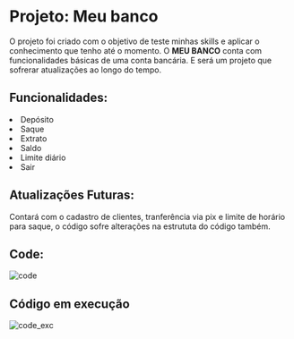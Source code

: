 <h1>Projeto: Meu banco </h1>
<p>O projeto foi criado com o objetivo de teste minhas skills e aplicar o conhecimento que tenho até o momento. O <b>MEU BANCO</b> conta com funcionalidades básicas de uma conta bancária. E será um projeto que sofrerar atualizações ao longo do tempo.

<h2>Funcionalidades:</h2>
<li>Depósito
<li>Saque
<li>Extrato
<li>Saldo
<li>Limite diário
<li>Sair

<h2>Atualizações Futuras:</h2>
Contará com o cadastro de clientes, tranferência via pix e limite de horário para saque, o código sofre alterações na estrututa do código também.

<h2>Code:</h2>

![code](https://github.com/newton-araujo/Projeto_banco/assets/127565702/e96e316c-102a-4533-95a8-b433dc1b67c5)

<h2>Código em execução</h2>

![code_exc](https://github.com/newton-araujo/Projeto_banco/assets/127565702/8a9a9a01-805a-4f23-85af-1ddb3682000f)
